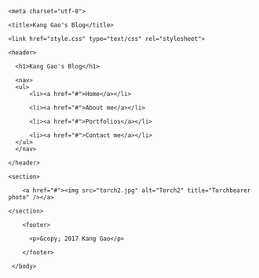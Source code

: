 <!DOCTYPE html>

<html>

  <head>

    <meta charset="utf-8">

    <title>Kang Gao's Blog</title>

    <link href="style.css" type="text/css" rel="stylesheet">

  </head>

  <body>

   

    <header>

      <h1>Kang Gao's Blog</h1>

	  <nav>
	  <ul>
          <li><a href="#">Home</a></li>

          <li><a href="#">About me</a></li>

          <li><a href="#">Portfolios</a></li>

          <li><a href="#">Contact me</a></li>
	  </ul>  
      </nav>
	  
    </header>
	
    <section>
	
        <a href="#"><img src="torch2.jpg" alt="Torch2" title="Torchbearer photo" /></a>
		
    </section>

        <footer>

          <p>&copy; 2017 Kang Gao</p>

        </footer>

     </body>

</html>
